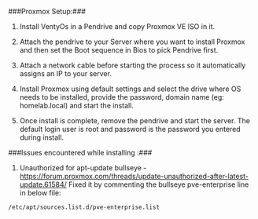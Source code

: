 
###Proxmox Setup:###

1. Install VentyOs in a Pendrive and copy Proxmox VE ISO in it.

2. Attach the pendrive to your Server where you want to install Proxmox and then set the Boot sequence in Bios to pick Pendrive first. 

3. Attach a network cable before starting the process so it automatically assigns an IP to your server.

4. Install Proxmox using default settings and select the drive where OS needs to be installed, provide the password, domain name (eg: homelab.local) and start the install.

5. Once install is complete, remove the pendrive and start the server. The default login user is root and password is the password you entered during install.

















































###Issues encountered while installing :###

1. Unauthorized for apt-update bullseye - https://forum.proxmox.com/threads/update-unauthorized-after-latest-update.61584/
Fixed it by commenting the bullseye pve-enterprise line in below file:
 ```
 /etc/apt/sources.list.d/pve-enterprise.list
 ```
 


 